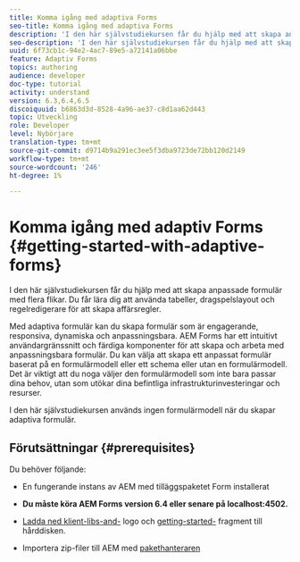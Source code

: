 ```yaml
---
title: Komma igång med adaptiva Forms
seo-title: Komma igång med adaptiva Forms
description: 'I den här självstudiekursen får du hjälp med att skapa anpassade formulär med flera flikar. Du får lära dig att använda tabeller, dragspelslayout och regelredigerare för att skapa affärsregler. '
seo-description: 'I den här självstudiekursen får du hjälp med att skapa anpassade formulär med flera flikar. Du får lära dig att använda tabeller, dragspelslayout och regelredigerare för att skapa affärsregler. '
uuid: 6f73cb1c-94e2-4ac7-89e5-a72141a06bbe
feature: Adaptiv Forms
topics: authoring
audience: developer
doc-type: tutorial
activity: understand
version: 6.3,6.4,6.5
discoiquuid: b6863d3d-8528-4a96-ae37-c8d1aa62d443
topic: Utveckling
role: Developer
level: Nybörjare
translation-type: tm+mt
source-git-commit: d9714b9a291ec3ee5f3dba9723de72bb120d2149
workflow-type: tm+mt
source-wordcount: '246'
ht-degree: 1%

---
```



# Komma igång med adaptiv Forms {#getting-started-with-adaptive-forms}

I den här självstudiekursen får du hjälp med att skapa anpassade formulär med flera flikar. Du får lära dig att använda tabeller, dragspelslayout och regelredigerare för att skapa affärsregler.

Med adaptiva formulär kan du skapa formulär som är engagerande, responsiva, dynamiska och anpassningsbara. AEM Forms har ett intuitivt användargränssnitt och färdiga komponenter för att skapa och arbeta med anpassningsbara formulär. Du kan välja att skapa ett anpassat formulär baserat på en formulärmodell eller ett schema eller utan en formulärmodell. Det är viktigt att du noga väljer den formulärmodell som inte bara passar dina behov, utan som utökar dina befintliga infrastrukturinvesteringar och resurser.

I den här självstudiekursen används ingen formulärmodell när du skapar adaptiva formulär.

## Förutsättningar {#prerequisites}

Du behöver följande:

* En fungerande instans av AEM med tilläggspaketet Form installerat

* **Du måste köra AEM Forms version 6.4 eller senare på localhost:4502.**

* [Ladda ned klient-libs-and-](assets/client-libs-and-logo.zip) logo och  [getting-started-](assets/getting-started-fragment.zip) fragment till hårddisken.

* Importera zip-filer till AEM med [pakethanteraren ](http://localhost:4502/crx/packmgr/index.jsp)


